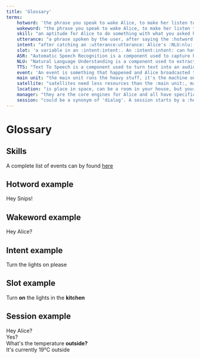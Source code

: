 ```yaml
---
title: 'Glossary'
terms:
    hotword: 'the phrase you speak to wake Alice, to make her listen to you.'
    wakeword: "the phrase you speak to wake Alice, to make her listen to you. Same as :hotword:hotword: but in Alice's world, the wakeword is linked to a specific user she knows and can identify."
    skill: "an aptitude for Alice to do something with what you asked her, the :utterance:utterance: she captured/heard. Alice comes with 5 basic skills but more can be installed."
    utterance: "a phrase spoken by the user, after saying the :hotword:hotword: or a :wakeword:wakeword:."
    intent: "after catching an :utterance:utterance: Alice's :NLU:nlu: turns it into an intent which represents the action the user asked her to do."
    slot: 'a variable in an :intent:intent:. An :intent:intent: can have as many slots as needed.'
    ASR: "Automatic Speech Recognition is a component used to capture human speech and turn it into text."
    NLU: "Natural Language Understanding is a component used to extract :intent:intents: and :slot:slots: for the text detected by the :ASR:ASR:."
    TTS: "Text To Speech is a component used to turn text into an audio file, a voice."
    event: 'An event is something that happened and Alice broadcasted to all of her managers and :skill:skills:. An event name always starts with "on". examples of events would be "onUserDetected", "onWakeup" or "onRaining".'
    main unit: "the main unit runs the heavy stuff, it's the machine on which Alice is installed"
    satellite: "satellites need less resources than the :main unit:, making them less expensive, they provide at least a microphone and speaker in your other :location:locations: to interact with Alice."
    location: "is place in space, can be a room in your house, but your house can also be a location, or your garden."
    manager: "they are the core engines for Alice and all have specific tasks, from loading and managing :skill:skills: to store telemetry data."
    session: "could be a synonym of 'dialog'. A session starts by a :hotword: or a :wakeword: and Alice starting to listen. The session ends by itself at the end of the dialog exchange, after as many :utterance:utterances: capture and :intent:intents treatment, or by timing out."
---
```


<link rel="stylesheet" href="/css/speechbubbles.css">

# Glossary

<Glossary :terms="$frontmatter.terms" />

## Skills
A complete list of events can by found [here](../skill-development/events.md)

## Hotword example
<div class="userSpeech male">Hey Snips!</div>

## Wakeword example
<div class="userSpeech female">Hey Alice?</div>

## Intent example
<div class="userSpeech male">Turn the lights on please</div>

## Slot example
<div class="userSpeech female">Turn <strong class="slotWord">on</strong> the lights in the <strong class="slotWord">kitchen</strong></div>

## Session example
<div class="userSpeech male">Hey Alice?</div>
<div class="aliceSpeech">Yes?</div>
<div class="userSpeech male">What's the temperature <strong class="slotWord">outside?</strong></div>
<div class="aliceSpeech male">It's currently 19°C outside</div>
